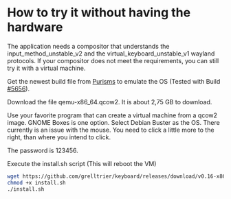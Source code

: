 # How to try it without having the hardware

The application needs a compositor that understands the input_method_unstable_v2 and the virtual_keyboard_unstable_v1 wayland protocols. If your compositor does not meet the requirements,
you can still try it with a virtual machine.

Get the newest build file from [Purisms](https://arm01.puri.sm/job/Images/job/Image%20Build/) to emulate the OS (Tested with Build [#5656](https://arm01.puri.sm/job/Images/job/Image%20Build/5656/)).

Download the file qemu-x86_64.qcow2. It is about 2,75 GB to download.

Use your favorite program that can create a virtual machine from a qcow2 image. GNOME Boxes is one option.
Select Debian Buster as the OS. There currently is an issue with the mouse. You need to click a little more to the right, than where you intend to click.

The password is 123456.

Execute the install.sh script (This will reboot the VM)
```bash
wget https://github.com/grelltrier/keyboard/releases/download/v0.16-x86/install.sh
chmod +x install.sh
./install.sh
```
